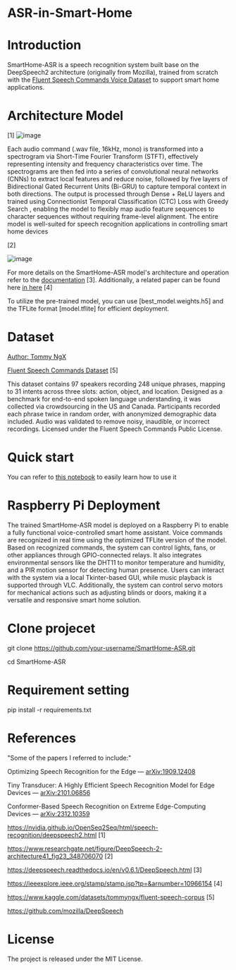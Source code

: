 # ASR-in-Smart-Home
# Introduction
SmartHome-ASR is a speech recognition system built base on the DeepSpeech2 architecture (originally from Mozilla), trained from scratch with the [Fluent Speech Commands Voice Dataset](https://www.kaggle.com/datasets/tommyngx/fluent-speech-corpus) to support smart home applications.

# Architecture Model 
[1]
![image](https://github.com/user-attachments/assets/92eba511-d473-4978-8369-553a4b9785f3) 

Each audio command (.wav file, 16kHz, mono) is transformed into a spectrogram via Short-Time Fourier Transform (STFT), effectively representing intensity and frequency characteristics over time. The spectrograms are then fed into a series of convolutional neural networks (CNNs) to extract local features and reduce noise, followed by five layers of Bidirectional Gated Recurrent Units (Bi-GRU) to capture temporal context in both directions. The output is processed through Dense + ReLU layers and trained using Connectionist Temporal Classification (CTC) Loss with Greedy Search , enabling the model to flexibly map audio feature sequences to character sequences without requiring frame-level alignment. The entire model is well-suited for speech recognition applications in controlling smart home devices

[2]

![image](https://github.com/user-attachments/assets/c172e7f2-f414-4de3-88b9-26d1bb97e461)

For more details on the SmartHome-ASR model's architecture and operation refer to the [documentation](https://deepspeech.readthedocs.io/en/v0.6.1/DeepSpeech.html0) [3]. Additionally, a related paper can be found here [in here](https://ieeexplore.ieee.org/stamp/stamp.jsp?tp=&arnumber=10966154) [4]

To utilize the pre-trained model, you can use [best_model.weights.h5] and the TFLite format [model.tflite] for efficient deployment.
# Dataset
[Author: Tommy NgX](https://www.kaggle.com/tommyngx)

[Fluent Speech Commands Dataset](https://www.kaggle.com/datasets/tommyngx/fluent-speech-corpus) [5]

This dataset contains 97 speakers recording 248 unique phrases, mapping to 31 intents across three slots: action, object, and location. Designed as a benchmark for end-to-end spoken language understanding, it was collected via crowdsourcing in the US and Canada. Participants recorded each phrase twice in random order, with anonymized demographic data included. Audio was validated to remove noisy, inaudible, or incorrect recordings. Licensed under the Fluent Speech Commands Public License.

# Quick start 
You can refer to [this notebook](https://github.com/luongdang1/ASR-in-Smart-Home/blob/main/asr_speech_recognition.ipynb) to easily learn how to use it
# Raspberry Pi Deployment 
The trained SmartHome-ASR model is deployed on a Raspberry Pi to enable a fully functional voice-controlled smart home assistant. Voice commands are recognized in real time using the optimized TFLite version of the model. Based on recognized commands, the system can control lights, fans, or other appliances through GPIO-connected relays. It also integrates environmental sensors like the DHT11 to monitor temperature and humidity, and a PIR motion sensor for detecting human presence. Users can interact with the system via a local Tkinter-based GUI, while music playback is supported through VLC. Additionally, the system can control servo motors for mechanical actions such as adjusting blinds or doors, making it a versatile and responsive smart home solution.
# Clone projecet
git clone https://github.com/your-username/SmartHome-ASR.git

cd SmartHome-ASR

# Requirement setting
pip install -r requirements.txt

# References 
"Some of the papers I referred to include:"

Optimizing Speech Recognition for the Edge — [arXiv:1909.12408](https://arxiv.org/abs/1909.12408)

Tiny Transducer: A Highly Efficient Speech Recognition Model for Edge Devices — [arXiv:2101.06856](https://arxiv.org/pdf/2101.06856)

Conformer-Based Speech Recognition on Extreme Edge-Computing Devices — [arXiv:2312.10359](https://arxiv.org/pdf/2312.10359)

https://nvidia.github.io/OpenSeq2Seq/html/speech-recognition/deepspeech2.html [1]

https://www.researchgate.net/figure/DeepSpeech-2-architecture41_fig23_348706070 [2]

https://deepspeech.readthedocs.io/en/v0.6.1/DeepSpeech.html [3]

https://ieeexplore.ieee.org/stamp/stamp.jsp?tp=&arnumber=10966154 [4]

https://www.kaggle.com/datasets/tommyngx/fluent-speech-corpus [5]

https://github.com/mozilla/DeepSpeech 
# License
The project is released under the MIT License.
